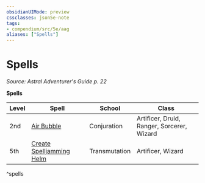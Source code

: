 ```yaml
---
obsidianUIMode: preview
cssclasses: json5e-note
tags:
- compendium/src/5e/aag
aliases: ["Spells"]
---
```

# Spells
*Source: Astral Adventurer's Guide p. 22* 

**Spells**

| Level | Spell | School | Class |
|-------|-------|--------|-------|
| 2nd | [Air Bubble](compendium/spells/air-bubble-aag.md) | Conjuration | Artificer, Druid, Ranger, Sorcerer, Wizard |
| 5th | [Create Spelljamming Helm](compendium/spells/create-spelljamming-helm-aag.md) | Transmutation | Artificer, Wizard |
^spells